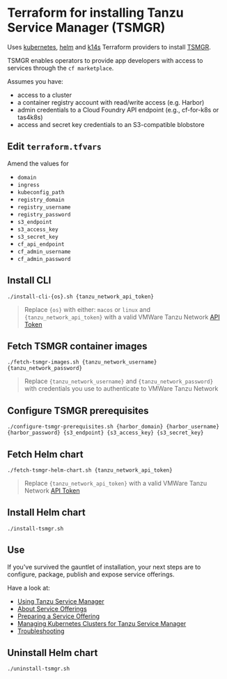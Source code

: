 # Terraform for installing Tanzu Service Manager (TSMGR)

Uses [kubernetes](https://www.terraform.io/docs/providers/kubernetes/index.html), [helm](https://www.terraform.io/docs/providers/helm/index.html) and [k14s](https://github.com/k14s/terraform-provider-k14s) Terraform providers to install [TSMGR](https://docs.pivotal.io/ksm/0-11/index.html).

TSMGR enables operators to provide app developers with access to services through the `cf marketplace`. 

Assumes you have:

* access to a cluster
* a container registry account with read/write access (e.g. Harbor)
* admin credentials to a Cloud Foundry API endpoint (e.g., cf-for-k8s or tas4k8s)
* access and secret key credentials to an S3-compatible blobstore

## Edit `terraform.tfvars`

Amend the values for

* `domain`
* `ingress`
* `kubeconfig_path`
* `registry_domain`
* `registry_username`
* `registry_password`
* `s3_endpoint`
* `s3_access_key`
* `s3_secret_key`
* `cf_api_endpoint`
* `cf_admin_username`
* `cf_admin_password`


## Install CLI

```
./install-cli-{os}.sh {tanzu_network_api_token}
```
> Replace `{os}` with either: `macos` or `linux` and `{tanzu_network_api_token}` with a valid VMWare Tanzu Network [API Token](https://network.pivotal.io/users/dashboard/edit-profile)

## Fetch TSMGR container images

```
./fetch-tsmgr-images.sh {tanzu_network_username} {tanzu_network_password}
```
> Replace `{tanzu_network_username}` and `{tanzu_network_password}` with credentials you use to authenticate to VMWare Tanzu Network

## Configure TSMGR prerequisites

```
./configure-tsmgr-prerequisites.sh {harbor_domain} {harbor_username} {harbor_password} {s3_endpoint} {s3_access_key} {s3_secret_key}
```

## Fetch Helm chart

```
./fetch-tsmgr-helm-chart.sh {tanzu_network_api_token}
```
> Replace `{tanzu_network_api_token}` with a valid VMWare Tanzu Network [API Token](https://network.pivotal.io/users/dashboard/edit-profile)

## Install Helm chart

```
./install-tsmgr.sh
```

## Use

If you've survived the gauntlet of installation, your next steps are to configure, package, publish and expose service offerings. 

Have a look at: 

* [Using Tanzu Service Manager](https://docs.pivotal.io/ksm/0-11/using.html)
* [About Service Offerings](https://docs.pivotal.io/ksm/0-11/about-offer.html)
* [Preparing a Service Offering](https://docs.pivotal.io/ksm/0-11/prepare-offer.html)
* [Managing Kubernetes Clusters for Tanzu Service Manager](https://docs.pivotal.io/ksm/0-11/managing-clusters.html)
* [Troubleshooting](https://docs.pivotal.io/ksm/0-11/troubleshoot.html)

## Uninstall Helm chart

```
./uninstall-tsmgr.sh
```